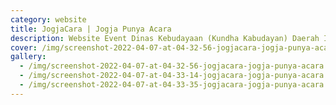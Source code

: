 ```yaml
---
category: website
title: JogjaCara | Jogja Punya Acara
description: Website Event Dinas Kebudayaan (Kundha Kabudayan) Daerah Istimewa Yogyakarta
cover: /img/screenshot-2022-04-07-at-04-32-56-jogjacara-jogja-punya-acara.png
gallery:
  - /img/screenshot-2022-04-07-at-04-32-56-jogjacara-jogja-punya-acara.png
  - /img/screenshot-2022-04-07-at-04-33-14-jogjacara-jogja-punya-acara.png
  - /img/screenshot-2022-04-07-at-04-33-35-jogjacara-jogja-punya-acara.png
---
```

